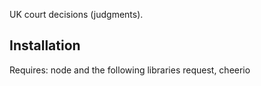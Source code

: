 UK court decisions (judgments).

## Installation

Requires: node and the following libraries request, cheerio

